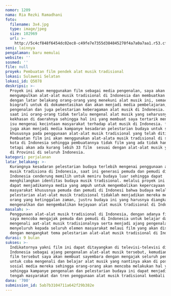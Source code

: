 ```yaml
---
nomor: 1209
nama: Ria Rezki Ramadhani
foto:
  filename: 3x4.jpg
  type: image/jpeg
  size: 102969
  url: >-
    http://5c4cf848f6454dc02ec8-c49fe7e7355d384845270f4a7a0a7aa1.r53.cf2.rackcdn.com/d5613dd7-ff13-4d5b-b665-b7b2fe8b4095/3x4.jpg
seni: lainnya
pengalaman: baru memulai
website: ''
sosmed: ''
file: null
proyek: Pembuatan film pendek alat musik tradisional
lokasi: Sulawesi Selatan
lokasi_id: Q5078
deskripsi: >-
  Proyek ini akan menggunakan film sebagai media pengenalan, saya akan
  mengumpulkan alat-alat musik tradisional di Indonesia dan membuatkan film
  dengan latar belakang orang-orang yang menekuni alat musik ini, semacam
  biografi untuk di dokumentasikan dan akan menjadi media pembelajaran,
  pengenalan dan juga pelestarian keberagaman alat musik di Indonesia. karena
  saat ini orang-orang tidak terlalu mengenal alat musik yang seharusnya menjadi
  kekhasan di daerahnya sehingga hal ini yang membuat saya tertarik mengangkat
  isu mengenai kecintaan masyarakat terhadap alat musik di Indonesia. film ini
  juga akan menjadi media kampanye kesadaran pelestarian budaya untuk seni musik
  khususnya pada penggunaan alat-alat musik tradisional yang telah ditinggalkan.
  Pembuatan film ini akan menggunakan alat-alata musik tradisional di setiap
  kota di Indonesia sehingga pembuatannya tidak film yang ada tidak hanya satu,
  tetapi akan ada kurang lebih 33 film  sesuai dengan alat-alat musik yang ada
  di Provinsi di seluruh Indonesia.  
kategori: perjalanan
latar_belakang: >-
  Kurangnya kesadaran pelestarian budaya terlebih mengenai penggunaan alat-alat
  musik tradisiona di Indonesia, saat ini generasi pemuda dan pemudi di
  Indonesia cenderung memilih untuk meniru budaya luar sehingga dapat
  menghilangkan identitas budaya musik tradisional. melalui proyek ini kita
  dapat menjadikannya media yang ampuh untuk mengembalikan kepercayaan
  masyarakat khususnya pemuda dan pemudi di Indonesi bahwa budaya melalui
  pelestarian alat-alat musik tradisional tidaklah menjadikan mereka menjadi
  orang yang ketinggalan zaman, justru budaya ini yang harusnya diangkat untuk
  mengenalkan dan mengembalikan kejayaan alat musik tradisional di Indonesia
masalah: >-
  Penggunaan alat-alat musik tradisional di Indonesia, dengan adanya film ini
  saya mencoba mengajak pemuda dan pemudi di Indonesia untuk belajar dan
  mengenali aat-alat musik tradisionalnya serta menjadi ajang pengenalan secara
  menyeluruh kepada seluruh elemen masyarakat melaui film yang akan disajikan
  dengan mengangkat tema pelestarian alat-alat musik tradisional di Indonesia. 
durasi: 9 bulan
sukses: >-
  Indikatornya yakni film ini dapat ditayangkan di televisi-televisi di
  Indonesia sebagai ajang pengenalan alat-alat musik tersebut, kemudian di akhir
  film tersebut saya akan membuat sayembara dengan mengajak seluruh penonton
  untuk coba mengenali dan belajar alat musik yang nantinya akan di posting di
  sosial media mereka sehingga orang-orang akan mencoba melakukan hal yang sama
  sehingga kampanye pengenalan dan pelestarian budaya ini dapat menjadi viral di
  tengah masyarakat dan tren penggunaan alat musik tradisional kembali bangkit. 
dana: '700'
submission_id: 5ab7b3104711a642f29b382e
---
```

